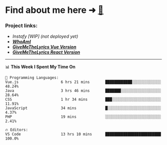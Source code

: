 # Find about me here ➜ [🧑](https://pauabella.dev)

### Project links:
- *Instafy [WIP] (not deployed yet)*
- ***[WhoAmI](https://pauabella.dev)***
- ***[GiveMeTheLyrics Vue Version](lyrics.pauabella.dev)***
- ***[GiveMeTheLyrics React Version](https://pauabella.dev/GiveMeTheLyrics)***

---
<!--START_SECTION:waka-->
📊 **This Week I Spent My Time On** 

```text
💬 Programming Languages: 
Vue.js                   6 hrs 21 mins       ████████████░░░░░░░░░░░░░   48.24% 
Java                     3 hrs 46 mins       ███████░░░░░░░░░░░░░░░░░░   28.64% 
CSS                      1 hr 34 mins        ███░░░░░░░░░░░░░░░░░░░░░░   11.91% 
JavaScript               34 mins             █░░░░░░░░░░░░░░░░░░░░░░░░   4.37% 
PHP                      19 mins             ░░░░░░░░░░░░░░░░░░░░░░░░░   2.41%

🔥 Editors: 
VS Code                  13 hrs 10 mins      █████████████████████████   100.0%

```


<!--END_SECTION:waka-->
